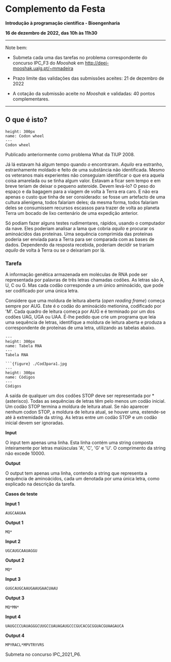 # Complemento da Festa

**Introdução à programação científica - Bioengenharia**

**16 de dezembro de 2022, das 10h às 11h30**

<hr>
Note bem:

+ Submeta cada uma das tarefas no problema correspondente do concurso IPC_F3 do *Mooshak* em http://deei-mooshak.ualg.pt/~mmadeira

+ Prazo limite das validações das submissões aceites: 21 de dezembro de 2022
+ A cotação da submissão aceite no *Mooshak* e validadas: 40 pontos complementares.
<hr>



## O que é isto?

```{figure} ./Roda.jpg
height: 300px
name: Codon wheel
---
Codon wheel
```

Publicado anteriormente como problema What da TIUP 2008.


Já lá estavam há algum tempo quando *o* encontraram. *Aquilo* era estranho, estranhamente moldado e feito de uma substância não identificada. Mesmo os veteranos mais experientes não conseguiam identificar o que era aquela coisa amarelada ou se tinha algum valor. Estavam a ficar sem tempo e em breve teriam de deixar o pequeno asteroide. Devem levá-lo? O peso do espaço e da bagagem para a viagem de volta à Terra era caro. E não era apenas o custo que tinha de ser considerado: se fosse um artefacto de uma cultura alienígena, todos falariam deles; da mesma forma, todos falariam deles se consumissem recursos escassos para trazer de volta ao planeta Terra um bocado de lixo centenário de uma expedição anterior. 

Só podiam fazer alguns testes rudimentares, rápidos, usando o computador da nave. Eles poderiam analisar a lama que cobria *aquilo* e procurar os aminoácidos das proteínas. Uma sequência comprimida das proteínas poderia ser enviada para a Terra para ser comparada com as bases de dados. Dependendo da resposta recebida, poderiam decidir se trariam *aquilo* de volta à Terra ou se *o* deixariam por lá.


### Tarefa 

A informação genética armazenada em moléculas de RNA pode ser representada por palavras de três letras chamadas codões. As letras são A, U, C ou G. Mas cada codão corresponde a um único aminoácido, que pode ser codificado por uma única letra. 

Considere que uma moldura de leitura aberta (*open reading frame*) começa sempre por AUG. Este é o codão do aminoácido metionina, codificado por 'M'. Cada quadro de leitura começa por AUG e é terminado por um dos codões UAG, UGA ou UAA. 
É-lhe pedido que crie um programa que leia uma sequência de letras, identifique a moldura de leitura aberta e produza a correspondente de proteínas de uma letra, utilizando as tabelas abaixo.


```{figure} ./TabelaRNA.jpg
---
height: 300px
name: Tabela RNA
---
Tabela RNA

```{figure} ./Cod3para1.jpg
---
height: 300px
name: Códigos
---
Códigos
```


A saída de qualquer um dos codões STOP deve ser representada por *(asterisco).
Todas as sequências de letras têm pelo menos um codão inicial. Um codão STOP termina a moldura de leitura atual. Se não aparecer nenhum codon STOP, a moldura de leitura atual, se houver uma, estende-se até à extremidade da string. As letras entre um codão STOP e um codão inicial devem ser ignoradas.


**Input**

O input tem apenas uma linha. Esta linha contém uma string composta inteiramente por letras maiúsculas 'A', 'C', 'G' e 'U'. O comprimento da string não excede 10000.

**Output**

O output tem apenas uma linha, contendo a string que representa a sequência de aminoácidos, cada um denotada por uma única letra, como explicado na descrição da tarefa.


**Casos de teste**

**Input 1**

```
AUGCAAUAA
```

**Output 1**

```
MQ*
```

**Input 2**

```
UGCAUGCAAUAGGU
```

**Output 2**

```
MQ*
```

**Input 3**

```
GUGCAUGCAAUGAAUGAACUAAU
```

**Output 3**

```
MQ*MN*
```

**Input 4**

```
UAUGCCCUAUAGGGCUUGCCUAUAGAUGCCCGUCACGCGGUACGUAAGAUCA
```

**Output 4**

```
MPYRACL*MPVTRYVRS
```



Submeta no concurso IPC_2021_P6.
